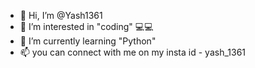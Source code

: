 - 👋 Hi, I’m @Yash1361
- 👀 I’m interested in "coding" 💻💻 
- 🌱 I’m currently learning "Python"
- 📫 you can connect with me on my insta id - yash_1361

<!---
Yash1361/Yash1361 is a ✨ special ✨ repository because its `README.md` (this file) appears on your GitHub profile.
You can click the Preview link to take a look at your changes.
--->
